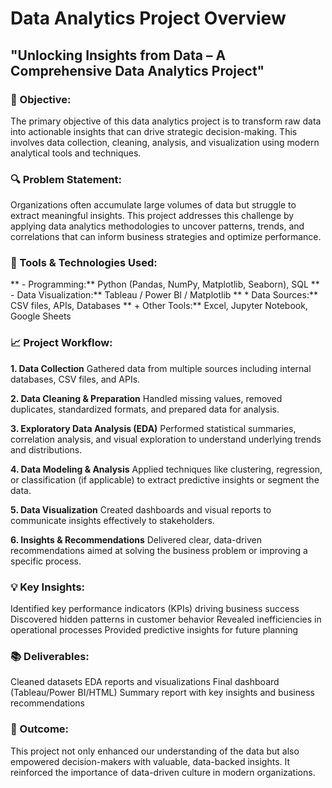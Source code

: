 # Data Analytics Project Overview
## "Unlocking Insights from Data – A Comprehensive Data Analytics Project"


### 🌟 Objective:
The primary objective of this data analytics project is to transform raw data into actionable insights that can drive strategic decision-making. This involves data collection, cleaning, analysis, and visualization using modern analytical tools and techniques.

### 🔍 Problem Statement:
Organizations often accumulate large volumes of data but struggle to extract meaningful insights. This project addresses this challenge by applying data analytics methodologies to uncover patterns, trends, and correlations that can inform business strategies and optimize performance.

### 🔧 Tools & Technologies Used:
** - Programming:** Python (Pandas, NumPy, Matplotlib, Seaborn), SQL
** - Data Visualization:** Tableau / Power BI / Matplotlib
** * Data Sources:** CSV files, APIs, Databases
** + Other Tools:** Excel, Jupyter Notebook, Google Sheets

### 📈 Project Workflow:
**1. Data Collection**
Gathered data from multiple sources including internal databases, CSV files, and APIs.

**2. Data Cleaning & Preparation**
Handled missing values, removed duplicates, standardized formats, and prepared data for analysis.

**3. Exploratory Data Analysis (EDA)**
Performed statistical summaries, correlation analysis, and visual exploration to understand underlying trends and distributions.

**4. Data Modeling & Analysis**
Applied techniques like clustering, regression, or classification (if applicable) to extract predictive insights or segment the data.

**5. Data Visualization**
Created dashboards and visual reports to communicate insights effectively to stakeholders.

**6. Insights & Recommendations**
Delivered clear, data-driven recommendations aimed at solving the business problem or improving a specific process.

### 💡 Key Insights:
Identified key performance indicators (KPIs) driving business success
Discovered hidden patterns in customer behavior
Revealed inefficiencies in operational processes
Provided predictive insights for future planning

### 📚 Deliverables:
Cleaned datasets
EDA reports and visualizations
Final dashboard (Tableau/Power BI/HTML)
Summary report with key insights and business recommendations

### 🏁 Outcome:
This project not only enhanced our understanding of the data but also empowered decision-makers with valuable, data-backed insights. It reinforced the importance of data-driven culture in modern organizations.


